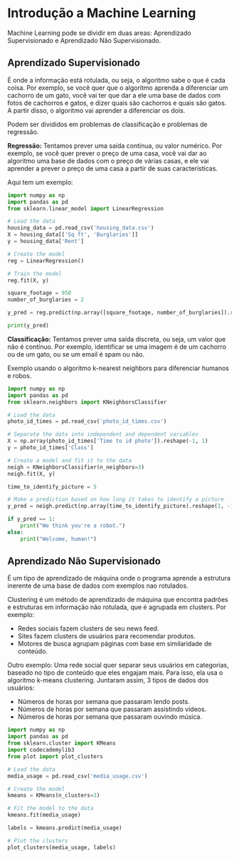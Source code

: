 # Introdução a Machine Learning

Machine Learning pode se dividir em duas areas: Aprendizado Supervisionado e Aprendizado Não Supervisionado.

## Aprendizado Supervisionado

É onde a informação está rotulada, ou seja, o algoritmo sabe o que é cada coisa. Por exemplo, se você quer que o algoritmo aprenda a diferenciar um cachorro de um gato, você vai ter que dar a ele uma base de dados com fotos de cachorros e gatos, e dizer quais são cachorros e quais são gatos. A partir disso, o algoritmo vai aprender a diferenciar os dois.

Podem ser divididos em problemas de classificação e problemas de regressão.

**Regressão:** Tentamos prever uma saída continua, ou valor numérico. Por exemplo, se você quer prever o preço de uma casa, você vai dar ao algoritmo uma base de dados com o preço de várias casas, e ele vai aprender a prever o preço de uma casa a partir de suas características.

Aqui tem um exemplo:

```python
import numpy as np
import pandas as pd
from sklearn.linear_model import LinearRegression

# Load the data
housing_data = pd.read_csv('housing_data.csv')
X = housing_data[['Sq ft', 'Burglaries']]
y = housing_data['Rent']

# Create the model
reg = LinearRegression()

# Train the model
reg.fit(X, y)

square_footage = 950
number_of_burglaries = 2

y_pred = reg.predict(np.array([square_footage, number_of_burglaries]).reshape(1, 2))

print(y_pred)
```

**Classificação:** Tentamos prever uma saída discreta, ou seja, um valor que não é contínuo. Por exemplo, identificar se uma imagem é de um cachorro ou de um gato, ou se um email é spam ou não.

Exemplo usando o algoritmo k-nearest neighbors para diferenciar humanos e robos.

```python
import numpy as np
import pandas as pd
from sklearn.neighbors import KNeighborsClassifier

# Load the data
photo_id_times = pd.read_csv('photo_id_times.csv')

# Separate the data into independent and dependent variables
X = np.array(photo_id_times['Time to id photo']).reshape(-1, 1)
y = photo_id_times['Class']

# Create a model and fit it to the data
neigh = KNeighborsClassifier(n_neighbors=3)
neigh.fit(X, y)

time_to_identify_picture = 5

# Make a prediction based on how long it takes to identify a picture
y_pred = neigh.predict(np.array(time_to_identify_picture).reshape(1, -1))

if y_pred == 1:
    print("We think you're a robot.")
else:
    print("Welcome, human!")
```

## Aprendizado Não Supervisionado

É um tipo de aprendizado de máquina onde o programa aprende a estrutura inerente de uma base de dados com exemplos nao rotulados.

Clustering é um método de aprendizado de máquina que encontra padrões e estruturas em informação não rotulada, que é agrupada em clusters. Por exemplo:

- Redes sociais fazem clusters de seu news feed.
- Sites fazem clusters de usuários para recomendar produtos.
- Motores de busca agrupam páginas com base em similaridade de conteúdo.

Outro exemplo: Uma rede social quer separar seus usuários em categorias, baseado no tipo de conteúdo que eles engajam mais. Para isso, ela usa o algoritmo k-means clustering. Juntaram assim, 3 tipos de dados dos usuários:

- Números de horas por semana que passaram lendo posts.
- Números de horas por semana que passaram assistindo vídeos.
- Números de horas por semana que passaram ouvindo música.

```python
import numpy as np
import pandas as pd
from sklearn.cluster import KMeans
import codecademylib3
from plot import plot_clusters

# Load the data
media_usage = pd.read_csv('media_usage.csv')

# Create the model
kmeans = KMeans(n_clusters=3)

# Fit the model to the data
kmeans.fit(media_usage)

labels = kmeans.predict(media_usage)

# Plot the clusters
plot_clusters(media_usage, labels)

```
